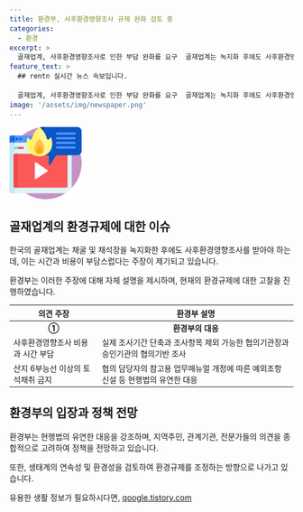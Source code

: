 ```yaml
---
title: 환경부, 사후환경영향조사 규제 완화 검토 중
categories:
  - 환경
excerpt: >
  골재업계, 사후환경영향조사로 인한 부담 완화를 요구  골재업계는 녹지화 후에도 사후환경영향조사로 인한 비용과 시간 부담을 지속하고 있음을 지적하며, 현행법상 6부능선 이상의 토석채취 금지 규정에 대한 개정을 요구하고 있다. 환경부는 이에 대해 협의 후 조사기간 단축과 조사항목 제외를 검토하고 있으며, 생태계 연속성이 낮아 환경영향이 미미한 경우에는 채취가 가능하도록 업무매뉴얼을 개정하였음을 밝혔다.
feature_text: >
  ## rentn 실시간 뉴스 속보입니다.

  골재업계, 사후환경영향조사로 인한 부담 완화를 요구  골재업계는 녹지화 후에도 사후환경영향조사로 인한 비용과 시간 부담을 지속하고 있음을 지적하며, 현행법상 6부능선 이상의 토석채취 금지 규정에 대한 개정을 요구하고 있다. 환경부는 이에 대해 협의 후 조사기간 단축과 조사항목 제외를 검토하고 있으며, 생태계 연속성이 낮아 환경영향이 미미한 경우에는 채취가 가능하도록 업무매뉴얼을 개정하였음을 밝혔다.
image: '/assets/img/newspaper.png'
---
```


<p><img src="/assets/img/news.png" alt="rentncar 속보" /></p>

<h2 data-ke-size="size26">골재업계의 환경규제에 대한 이슈</h2>

<p data-ke-size="size16">한국의 골재업계는 채굴 및 채석장을 녹지화한 후에도 사후환경영향조사를 받아야 하는데, 이는 시간과 비용이 부담스럽다는 주장이 제기되고 있습니다.</p>

<p data-ke-size="size16">환경부는 이러한 주장에 대해 자체 설명을 제시하며, 현재의 환경규제에 대한 고찰을 진행하였습니다.</p>

<table>
    <thead>
        <tr>
            <th>의견 주장</th>
            <th>환경부 설명</th>
        </tr>
    </thead>
    <tbody>
        <tr>
            <td style="text-align: center; height: 17px;"><b>①</b></td>
            <td style="text-align: center; height: 17px;"><b>환경부의 대응</b></td>
        </tr>
        <tr>
            <td>사후환경영향조사 비용과 시간 부담</td>
            <td>실제 조사기간 단축과 조사항목 제외 가능한 협의기관장과 승인기관의 협의기반 조사</td>
        </tr>
        <tr>
            <td>산지 6부능선 이상의 토석채취 금지</td>
            <td>협의 담당자의 참고용 업무매뉴얼 개정에 따른 예외조항 신설 등 현행법의 유연한 대응</td>
        </tr>
    </tbody>
</table>

<p data-ke-size="size16"></p>

<h2 data-ke-size="size26">환경부의 입장과 정책 전망</h2>

<p data-ke-size="size16">환경부는 현행법의 유연한 대응을 강조하며, 지역주민, 관계기관, 전문가들의 의견을 종합적으로 고려하여 정책을 전망하고 있습니다.</p>

<p data-ke-size="size16">또한, 생태계의 연속성 및 환경성을 검토하여 환경규제를 조정하는 방향으로 나가고 있습니다.</p>

<p data-ke-size="size16"></p>
유용한 생활 정보가 필요하시다면, <a href="https://qoogle.tistory.com" rel="dofollow">qoogle.tistory.com</a>


